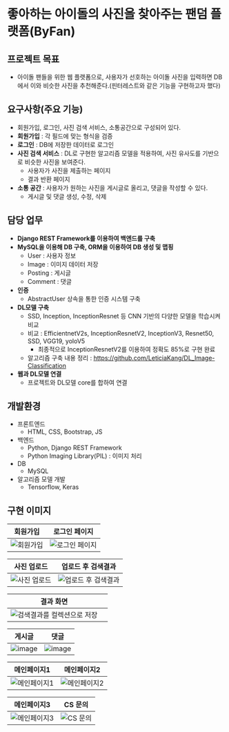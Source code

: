 # 좋아하는 아이돌의 사진을 찾아주는 팬덤 플랫폼(ByFan)
## 프로젝트 목표
- 아이돌 팬들을 위한 웹 플랫폼으로, 사용자가 선호하는 아이돌 사진을 입력하면 DB에서 이와 비슷한 사진을 추천해준다.(핀터레스트와 같은 기능을 구현하고자 했다)

## 요구사항(주요 기능)
- 회원가입, 로그인, 사진 검색 서비스, 소통공간으로 구성되어 있다.
- **회원가입** : 각 필드에 맞는 형식을 검증
- **로그인** : DB에 저장한 데이터로 로그인
- **사진 검색 서비스** : DL로 구현한 알고리즘 모델을 적용하여, 사진 유사도를 기반으로 비슷한 사진을 보여준다.
  - 사용자가 사진을 제출하는 페이지
  - 결과 반환 페이지
- **소통 공간** : 사용자가 원하는 사진을 게시글로 올리고, 댓글을 작성할 수 있다.
  - 게시글 및 댓글 생성, 수정, 삭제

## 담당 업무
- **Django REST Framework를 이용하여 백엔드를 구축**
- **MySQL을 이용해 DB 구축, ORM을 이용하여 DB 생성 및 맵핑**
  - User : 사용자 정보
  - Image : 이미지 데이터 저장
  - Posting : 게시글
  - Comment : 댓글
- **인증**
  - AbstractUser 상속을 통한 인증 시스템 구축
- **DL모델 구축**
  - SSD, Inception, InceptionResnet 등 CNN 기반의 다양한 모델을 학습시켜 비교
  - 비교 : EfficientnetV2s, InceptionResnetV2, InceptionV3, Resnet50, SSD, VGG19, yoloV5
      - 최종적으로 InceptionResnetV2를 이용하여 정확도 85%로 구현 완료
  - 알고리즘 구축 내용 정리 : https://github.com/LeticiaKang/DL_Image-Classification
- **웹과 DL모델 연결**
  - 프로젝트와 DL모델 core를 합하여 연결 

## 개발환경
- 프론트엔드
  - HTML, CSS, Bootstrap, JS
- 백엔드
  - Python, Django REST Framework
  - Python Imaging Library(PIL) : 이미지 처리
- DB
  - MySQL
- 알고리즘 모델 개발
  - Tensorflow, Keras

## 구현 이미지
| 회원가입 | 로그인 페이지 |
| --- | --- |
| ![회원가입](https://github.com/LeticiaKang/Project_board/assets/87592790/37ff022e-4257-4678-9e18-04a7d0d43544) | ![로그인 페이지](https://github.com/LeticiaKang/Project_board/assets/87592790/f46ab0ac-188d-4f81-8a8d-c717d6ed9089) |

| **사진 업로드** | **업로드 후 검색결과** |
| --- | --- | 
| ![사진 업로드](https://github.com/LeticiaKang/Project_board/assets/87592790/e4397499-7832-4830-8279-ec18214d77a1) | ![업로드 후 검색결과](https://github.com/LeticiaKang/Project_board/assets/87592790/2eb0f89a-e61d-42d5-89c3-845fcbf77215) | 

| 결과 화면 |   |
| --- | --- |
|![검색결과를 컬렉션으로 저장](https://github.com/LeticiaKang/Project_board/assets/87592790/f8f57c5a-182f-44d3-9a86-a6fb46f8572c) |   |

| 게시글 | 댓글 |
| --- | --- |
|![image](https://github.com/LeticiaKang/Project_board/assets/87592790/ffb778b2-cfb0-4f2e-a77c-628cf4ab2340)|![image](https://github.com/LeticiaKang/Project_board/assets/87592790/b90e6e80-857c-49bf-9c85-21902dad112e)|

| 메인페이지1 | 메인페이지2 |
| --- | --- |
| ![메인페이지1](https://github.com/LeticiaKang/Project_board/assets/87592790/e0415a77-8e04-40a7-869b-cedb819c93bd) | ![메인페이지2](https://github.com/LeticiaKang/Project_board/assets/87592790/cb2a2a81-7ace-421d-890a-a2f7e8e24c6a) |

| 메인페이지3 | CS 문의 |
| --- | --- |
| ![메인페이지3](https://github.com/LeticiaKang/Project_board/assets/87592790/f1a1e165-fd25-46ca-97f8-d11dcf360c22) | ![CS 문의](https://github.com/LeticiaKang/Project_board/assets/87592790/4ec1c7c4-bbca-4dbd-810d-ea346e2a6895) |
